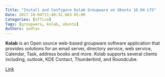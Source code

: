 ```yaml
---
Title: "Install and Configure Kolab Groupware on Ubuntu 16.04 LTS"
Date: 2017-10-04T11:40:32.663-05:00
Categories: [office]
Tags: [groupware, kolab, ubuntu]
Authors: sedlav
---
```


**Kolab** is an Open source web-based groupware software application that provides solutions for an email server, directory service, web service, Calendar, Task, address books and more. Kolab supports several clients including, outlook, KDE Contact, Thunderbird, and Roundcube.

[Link](https://www.howtoforge.com/tutorial/install-and-configure-kolab-groupware-on-ubuntu-1604/)
